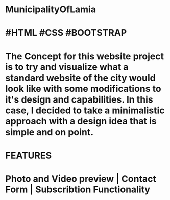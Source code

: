 # MunicipalityOfLamia

# #HTML #CSS #BOOTSTRAP

# The Concept for this website project is to try and visualize what a standard website of the city would look like with some modifications to it's design and capabilities. In this case, I decided to take a minimalistic approach with a design idea that is simple and on point.

# FEATURES

# Photo and Video preview | Contact Form | Subscribtion Functionality
